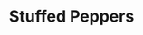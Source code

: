 ---
title: Stuffed Peppers
description:
tags: family dinner draft
source: Barbara Rearden
yield: 
ingredients: 
- Enough peppers for 9x13 cut in half
- additional green peppers, chopped
- 2 cups cooked rice
- 1 onion, chopped
- 1 can tomato sauce
- ground beef
- shredded cheddar cheese
instructions: 
- Cook ground beef and drain
- Cook peppers in boiling water, drain and place in pan
- Mix all ingredients except tomato sauce in skillet
- pour tomato sauce on top
- cook in over ~25 min
- top with cheese
---